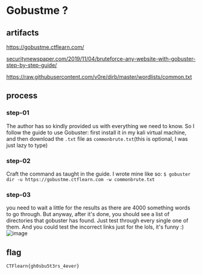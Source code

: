 # Gobustme ?
## artifacts
<a href="https://gobustme.ctflearn.com/">https://gobustme.ctflearn.com/</a>

<a href="https://www.securitynewspaper.com/2019/11/04/bruteforce-any-website-with-gobuster-step-by-step-guide/">securitynewspaper.com/2019/11/04/bruteforce-any-website-with-gobuster-step-by-step-guide/</a>

<a href="https://raw.githubusercontent.com/v0re/dirb/master/wordlists/common.txt">https://raw.githubusercontent.com/v0re/dirb/master/wordlists/common.txt</a>
## process
### step-01
The author has so kindly provided us with everything we need to know. So I follow the guide to use Gobuster: first install it in my kali virtual machine, and then download the `.txt` file as `commonbrute.txt`(this is optional, I was just lazy to type)
### step-02 
Craft the command as taught in the guide. I wrote mine like so: `$ gobuster dir -u https://gobustme.ctflearn.com -w commonbrute.txt`
### step-03
you need to wait a little for the results as there are 4000 something words to go through. But anyway, after it's done, you should see a list of directories that gobuster has found. Just test through every single one of them. And you could test the incorrect links just for the lols, it's funny :)
![image](https://github.com/functionpdf/CTFlearn/assets/102633295/57e64f8c-3e1b-47f8-b6f0-7cf4b5fb1aa1)
## flag
`CTFlearn{gh0sbu5t3rs_4ever}`
